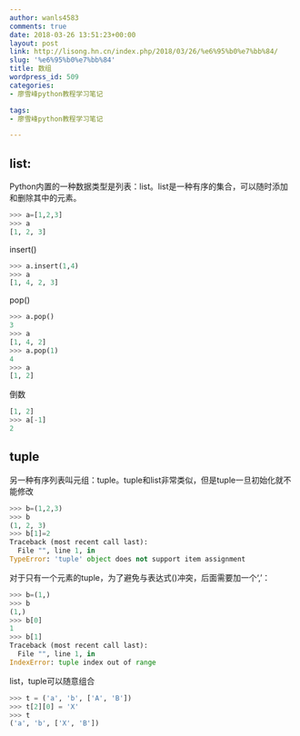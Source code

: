```yaml
---
author: wanls4583
comments: true
date: 2018-03-26 13:51:23+00:00
layout: post
link: http://lisong.hn.cn/index.php/2018/03/26/%e6%95%b0%e7%bb%84/
slug: '%e6%95%b0%e7%bb%84'
title: 数组
wordpress_id: 509
categories:
- 廖雪峰python教程学习笔记

tags:
- 廖雪峰python教程学习笔记

---
```


## list:
Python内置的一种数据类型是列表：list。list是一种有序的集合，可以随时添加和删除其中的元素。

```python
>>> a=[1,2,3]
>>> a
[1, 2, 3]
```

insert()
```python
>>> a.insert(1,4)
>>> a
[1, 4, 2, 3]
```

pop()
```python
>>> a.pop()
3
>>> a
[1, 4, 2]
>>> a.pop(1)
4
>>> a
[1, 2]
```

倒数
```python
[1, 2]
>>> a[-1]
2
```

## tuple
另一种有序列表叫元组：tuple。tuple和list非常类似，但是tuple一旦初始化就不能修改
```python
>>> b=(1,2,3)
>>> b
(1, 2, 3)
>>> b[1]=2
Traceback (most recent call last):
  File "", line 1, in 
TypeError: 'tuple' object does not support item assignment
```

对于只有一个元素的tuple，为了避免与表达式()冲突，后面需要加一个‘,’：
```python
>>> b=(1,)
>>> b
(1,)
>>> b[0]
1
>>> b[1]
Traceback (most recent call last):
  File "", line 1, in 
IndexError: tuple index out of range
```

list，tuple可以随意组合
```python
>>> t = ('a', 'b', ['A', 'B'])
>>> t[2][0] = 'X'
>>> t
('a', 'b', ['X', 'B'])
```




